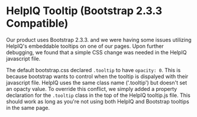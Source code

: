 HelpIQ Tooltip (Bootstrap 2.3.3 Compatible)
=============

Our product uses Bootstrap 2.3.3. and we were having some issues utilizing HelpIQ's embeddable tooltips on one of our pages. Upon further debugging, we found that a simple CSS change was needed in the HelpIQ javascript file.

The default bootstrap.css declared `.tooltip` to have `opacity: 0`. This is because bootstrap wants to control when the tooltip is dispalyed with their javascript file. HelpIQ uses the same class name ('.tooltip') but doesn't set an opacty value. To override this conflict, we simply added a property declaration for the `.tooltip` class in the top of the HelpIQ tooltip.js file. This should work as long as you're not using both HelpIQ and Bootstrap tooltips in the same page. 
